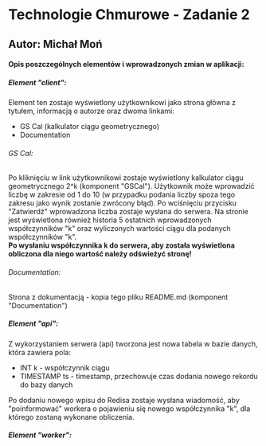 <h1>Technologie Chmurowe - Zadanie 2</h1>
<h2>Autor: Michał Moń</h3>
<h4>Opis poszczególnych elementów i wprowadzonych zmian w aplikacji:</h4>
<h5>Element "client":</h5>
<p>Element ten zostaje wyświetlony użytkownikowi jako strona główna z tytułem, informacją o autorze oraz dwoma linkami:</p>
<ul>
  <li>GS Cal (kalkulator ciągu geometrycznego)</li>
  <li>Documentation</li>
</ul>
<h6>GS Cal:</h6>
<p>Po kliknięciu w link użytkownikowi zostaje wyświetlony kalkulator ciągu geometrycznego 2^k (komponent "GSCal"). Użytkownik może wprowadzić liczbę w zakresie od 1 do 10 (w przypadku podania liczby spoza tego zakresu jako wynik zostanie zwrócony błąd). Po wciśnięciu przycisku "Zatwierdź" wprowadzona liczba zostaje wysłana do serwera. Na stronie jest wyświetlona również historia 5 ostatnich wprowadzonych współczynników "k" oraz wyliczonych wartości ciągu dla podanych współczynników "k". <br/><b>Po wysłaniu współczynnika k do serwera, aby została wyświetlona obliczona dla niego wartość należy odświeżyć stronę!</b></p>
<h6>Documentation:</h6>
<p>Strona z dokumentacją - kopia tego pliku README.md (komponent "Documentation")</p>
<h5>Element "api":</h5>
<p>Z wykorzystaniem serwera (api) tworzona jest nowa tabela w bazie danych, która zawiera pola:</p>
<ul>
  <li>INT k - współczynnik ciągu</li>
  <li>TIMESTAMP ts - timestamp, przechowuje czas dodania nowego rekordu do bazy danych</li>
</ul>
<p>Po dodaniu nowego wpisu do Redisa zostaje wysłana wiadomość, aby "poinformować" workera o pojawieniu się nowego współczynnika "k", dla którego zostaną wykonane obliczenia.</p>
<h5>Element "worker":</h5>

